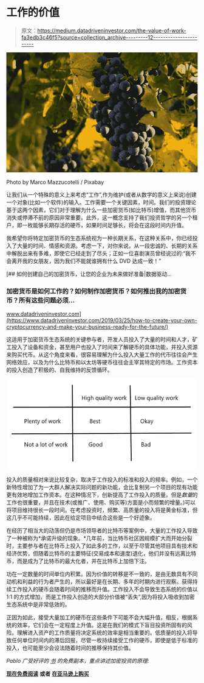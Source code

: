 # 工作的价值

> 原文：<https://medium.datadriveninvestor.com/the-value-of-work-fa3edb3c46f5?source=collection_archive---------12----------------------->

![](img/0d93cced4bff12a750b56a86670482f8.png)

Photo by Marco Mazzucotelli / Pixabay

让我们从一个特殊的意义上来考虑“工作”,作为维护(或者从数字的意义上来说)创建一个对象(比如一个软件)的输入。工作需要一个关键因素，时间。我们的投资理论基于这两个因素，它们对于理解为什么一些加密货币(如比特币)增值，而其他货币消失或停滞不前的原因非常重要。此外，这一概念支持了我们投资哲学的另一个租户，即一枚能够长期存活的硬币，如果时间足够长，将会在这段时间内升值。

我希望你将特定加密货币的生态系统视为一种长期关系，在这种关系中，你已经投入了大量的时间、情感和资源。考虑一下，对你来说，从一段忠诚的、长期的关系中解脱出来有多难，即使它已经走到了尽头；正如一位喜剧演员曾经说过的:“我不会离开我的女朋友，因为我们不能就谁拥有什么 DVD 达成一致！”

[](https://www.datadriveninvestor.com/2019/03/25/how-to-create-your-own-cryptocurrency-and-make-your-business-ready-for-the-future/) [## 如何创建自己的加密货币，让您的企业为未来做好准备|数据驱动…

### 加密货币是如何工作的？如何制作加密货币？如何推出我的加密货币？所有这些问题必须…

www.datadriveninvestor.com](https://www.datadriveninvestor.com/2019/03/25/how-to-create-your-own-cryptocurrency-and-make-your-business-ready-for-the-future/) 

这适用于加密货币生态系统的关键参与者，开发人员投入了大量的时间和人才，矿工投入了设备和资金，甚至用户也投入了时间来了解硬币的具体功能，并投入资源来购买代币。从这个角度来看，很容易理解为什么投入大量工作的代币往往会产生网络效应，以及为什么比特币和以太坊等硬币往往会主宰其特定的市场。工作资本的投入创造了积极的、自我维持的反馈循环。

![](img/e3ef470341a502ad61253d056a20c20c.png)

投入的质量相对来说比较复杂，取决于工作投入的标准和投入的频率。例如，一个新特性增加了为一大群人解决实际问题的新功能，会比复制另一个项目的现有功能更有效地增加工作资本。在这种情况下，创新提高了工作投入的质量。但是*数量*的工作也很重要，并且在技术(或推广、使用、购买等)方面是小而频繁的增量。)可以将项目维持很长一段时间。在考虑投资时，频繁、高质量的投入将是黄金标准，但这几乎不可能持续，因此在给定项目中结合这些是一个好迹象。

在经历了相当大的动荡但仍是市场领导者的比特币等案例中，大量的工作投入导致了一种被称为*承诺升级的现象。*几年前，当比特币社区因规模扩大而开始分裂时，主要参与者在比特币上投入了如此多的工作，以至于尽管其他项目具有技术和经济优势，但随着比特币的主要特征(交易成本和速度)退化，他们并没有远离比特币，而是成为了比特币的最大化者，并在比特币上加倍下注。

功在一定数量的时间单位内积累。因为价值的转移是不一致的，是由无数具有不同动机和利益的行为者产生的，所以最好是在长期、多年的时期内进行观察。获得持续工作投入的硬币会随着时间的推移而升值。工作投入不会导致生态系统的价值以 1:1 的方式增加，而是工作投入创造的大部分价值被“丢失”,因为将投入吸收到加密生态系统中是非常低效的。

正因为如此，接受大量加工的硬币在这些条件下可能不会大幅升值，相反，根据系统的效率，它们会在一定程度上升值。这是在我们的模式下盲目投资所固有的风险。理解进入资产的工作质量将决定系统的效率是相当重要的。低质量的投入将导致任何单位时间内的滞后回报，尽管一枚持续接受工作的硬币，即使是低于标准的投入，也可能至少会设法随着时间的推移保持其价值。

*Pablo 广受好评的* [*书*](https://drive.google.com/file/d/1MGIxxqxUpx2wLmu6uHZwyO7yu82zsdaR/view) *的免费副本，重点讲述加密投资的原理:*

[**现在免费阅读**](https://drive.google.com/file/d/1MGIxxqxUpx2wLmu6uHZwyO7yu82zsdaR/view) **或者** [**在亚马逊上购买**](https://www.amazon.com/dp/1790255600)